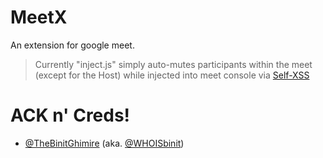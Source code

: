 # MeetX
An extension for google meet.

> Currently "inject.js" simply auto-mutes participants within the meet (except for the Host) while injected into meet console via [Self-XSS](https://en.wikipedia.org/wiki/Self-XSS)

# ACK n' Creds!
- [@TheBinitGhimire](https://github.com/TheBinitGhimire) (aka. [@WHOISbinit](https://whoisbinit.me/))
